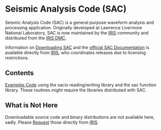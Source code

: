 # Seismic Analysis Code (SAC)

Seismic Analysis Code (SAC) is a general purpose waveform analysis and processing application.  Originally developed at Lawrence Livermore National Laboratory, SAC is now maintained by the [IRIS](https://www.iris.edu/hq/) community and distributed from the [IRIS DMC](https://ds.iris.edu/ds/nodes/dmc/).

Information on [Downloading SAC](https://ds.iris.edu/ds/nodes/dmc/forms/sac/) and the [official SAC Documentation](https://ds.iris.edu/files/sac-manual/manual.html) is available directly from [IRIS](https://www.iris.edu/hq/), who coordinates releases due to licensing restrictions.

## Contents
[Examples Code](./examples/) using the sacio reading/writing library and the sac function library.  These routines *might* require the libraries distributed with SAC.


## What is Not Here
Downloadable source code and binary distributions are not available here, sadly.  Please [Request](https://ds.iris.edu/ds/nodes/dmc/forms/sac/) those directly from [IRIS](https://www.iris.edu/hq/).
